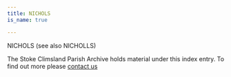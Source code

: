 ```yaml
---
title: NICHOLS
is_name: true

---
```


NICHOLS (see also NICHOLLS)


The Stoke Climsland Parish Archive holds material under this index entry. To find out more please [contact us](/contact/)
